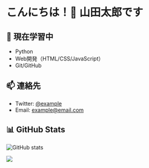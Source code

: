 # こんにちは！👋 山田太郎です

## 🌱 現在学習中
- Python
- Web開発（HTML/CSS/JavaScript）
- Git/GitHub

## 📫 連絡先
- Twitter: [@example](https://twitter.com/example)
- Email: example@email.com

## 📊 GitHub Stats
![GitHub stats](https://github-readme-stats.vercel.app/api?username=itoksk-sanyo&show_icons=true)

![](https://raw.githubusercontent.com/itoksk-sanyo/itoksk-sanyo/output/github-contribution-grid-snake.svg)
